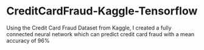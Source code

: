 # CreditCardFraud-Kaggle-Tensorflow
Using the Credit Card Fraud Dataset from Kaggle, I created a fully connected neural network which can predict credit card fraud with a mean accuracy of 96%

